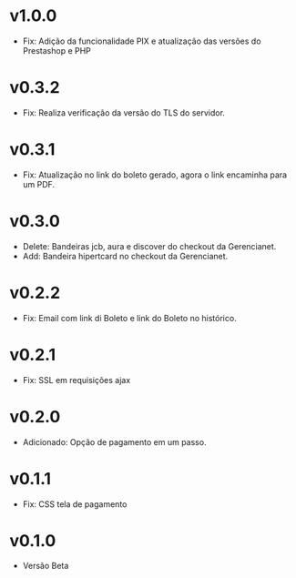 
# v1.0.0

* Fix: Adição da funcionalidade PIX e atualização das versões do Prestashop e PHP 

# v0.3.2

* Fix: Realiza verificação da versão do TLS do servidor.

# v0.3.1

* Fix: Atualização no link do boleto gerado, agora o link encaminha para um PDF.

# v0.3.0

* Delete: Bandeiras jcb, aura e discover do checkout da Gerencianet.
* Add: Bandeira hipertcard no checkout da Gerencianet.

# v0.2.2

* Fix: Email com link di Boleto e link do Boleto no histórico.

# v0.2.1

* Fix: SSL em requisições ajax

# v0.2.0

* Adicionado: Opção de pagamento em um passo.

# v0.1.1

* Fix: CSS tela de pagamento

# v0.1.0

* Versão Beta
